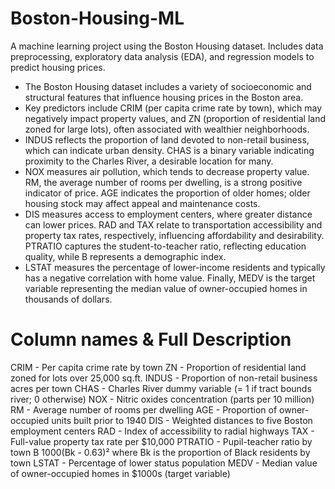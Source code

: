 # Boston-Housing-ML
A machine learning project using the Boston Housing dataset. Includes data preprocessing, exploratory data analysis (EDA), and regression models to predict housing prices.
- The Boston Housing dataset includes a variety of socioeconomic and structural features that influence housing prices in the Boston area.
- Key predictors include CRIM (per capita crime rate by town), which may negatively impact property values, and ZN (proportion of residential land zoned for large lots), often associated with wealthier neighborhoods.
- INDUS reflects the proportion of land devoted to non-retail business, which can indicate urban density. CHAS is a binary variable indicating proximity to the Charles River, a desirable location for many.
- NOX measures air pollution, which tends to decrease property value. RM, the average number of rooms per dwelling, is a strong positive indicator of price. AGE indicates the proportion of older homes; older housing stock may affect appeal and maintenance costs.
- DIS measures access to employment centers, where greater distance can lower prices. RAD and TAX relate to transportation accessibility and property tax rates, respectively, influencing affordability and desirability. PTRATIO captures the student-to-teacher ratio, reflecting education quality, while B represents a demographic index.
- LSTAT measures the percentage of lower-income residents and typically has a negative correlation with home value. Finally, MEDV is the target variable representing the median value of owner-occupied homes in thousands of dollars.
# Column names & Full Description
CRIM -	Per capita crime rate by town
ZN -	Proportion of residential land zoned for lots over 25,000 sq.ft.
INDUS	- Proportion of non-retail business acres per town
CHAS -	Charles River dummy variable (= 1 if tract bounds river; 0 otherwise)
NOX	- Nitric oxides concentration (parts per 10 million)
RM	- Average number of rooms per dwelling
AGE -	Proportion of owner-occupied units built prior to 1940
DIS	- Weighted distances to five Boston employment centers
RAD -	Index of accessibility to radial highways
TAX -	Full-value property tax rate per $10,000
PTRATIO -	Pupil-teacher ratio by town
B	1000(Bk - 0.63)² where Bk is the proportion of Black residents by town
LSTAT -	Percentage of lower status population
MEDV -	Median value of owner-occupied homes in $1000s (target variable)
 
